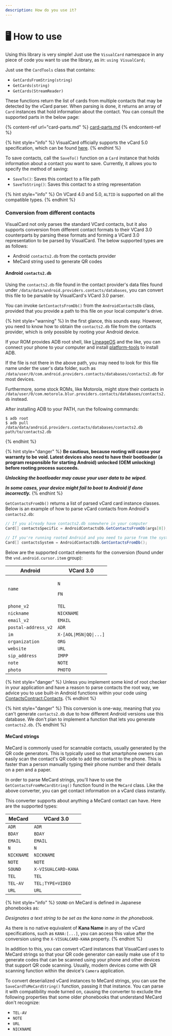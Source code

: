 ```yaml
---
description: How do you use it?
---
```


# 🖥️ How to use

Using this library is very simple! Just use the `VisualCard` namespace in any piece of code you want to use the library, as in: `using VisualCard;`

Just use the `CardTools` class that contains:

* `GetCardsFromString(string)`
* `GetCards(string)`
* `GetCards(StreamReader)`

These functions return the list of cards from multiple contacts that may be detected by the vCard parser. When parsing is done, it returns an array of `Card` instances that hold information about the contact. You can consult the supported parts in the below page:

{% content-ref url="card-parts.md" %}
[card-parts.md](card-parts.md)
{% endcontent-ref %}

{% hint style="info" %}
VisualCard officially supports the vCard 5.0 specification, which can be found [here](https://github.com/Aptivi/VisualCard/blob/main/VisualCard/Specs/vcard-50-aptivi.txt).
{% endhint %}

To save contacts, call the `SaveTo()` function on a `Card` instance that holds information about a contact you want to save. Currently, it allows you to specify the method of saving:

* `SaveTo()`: Saves this contact to a file path
* `SaveToString()`: Saves this contact to a string representation

{% hint style="info" %}
On VCard 4.0 and 5.0, `ALTID` is supported on all the compatible types.
{% endhint %}

### Conversion from different contacts

VisualCard not only parses the standard VCard contacts, but it also supports conversion from different contact formats to their VCard 3.0 counterparts by parsing these formats and forming a VCard 3.0 representation to be parsed by VisualCard. The below supported types are as follows:

* Android `contacts2.db` from the contacts provider
* MeCard string used to generate QR codes

#### Android `contacts2.db`

Using the `contacts2.db` file found in the contact provider's data files found under `/data/data/android.providers.contacts/databases`, you can convert this file to be parsable by VisualCard's VCard 3.0 parser.

You can invoke `GetContactsFromDb()` from the `AndroidContactsDb` class, provided that you provide a path to this file on your local computer's drive.

{% hint style="warning" %}
In the first glance, this sounds easy. However, you need to know how to obtain the `contacts2.db` file from the contacts provider, which is only possible by rooting your Android device.

If your ROM provides ADB root shell, like [LineageOS](https://lineageos.org/) and the like, you can connect your phone to your computer and install [platform-tools](https://developer.android.com/tools/releases/platform-tools) to install ADB.

If the file is not there in the above path, you may need to look for this file name under the user's data folder, such as `/data/user/0/com.android.providers.contacts/databases/contacts2.db` for most devices.

Furthermore, some stock ROMs, like Motorola, might store their contacts in `/data/user/0/com.motorola.blur.providers.contacts/databases/contacts2.db` instead.

After installing ADB to your PATH, run the following commands:

```shell-session
$ adb root
$ adb pull /data/data/android.providers.contacts/databases/contacts2.db path/to/contacts2.db
```
{% endhint %}

{% hint style="danger" %}
**Be cautious, because rooting will cause your warranty to be void. Latest devices also need to have their bootloader (a program responsible for starting Android) unlocked (OEM unlocking) before rooting process succeeds.**

_**Unlocking the bootloader may cause your user data to be wiped.**_

_**In some cases, your device might fail to boot to Android if done incorrectly.**_
{% endhint %}

`GetContactsFromDb()` returns a list of parsed vCard card instance classes. Below is an example of how to parse vCard contacts from Android's `contacts2.db`:

```csharp
// If you already have contacts2.db somewhere in your computer
Card[] contactsSpecific = AndroidContactsDb.GetContactsFromDb(args[0]);

// If you're running rooted Android and you need to parse from the system path
Card[] contactsSystem = AndroidContactsDb.GetContactsFromDb();
```

Below are the supported contact elements for the conversion (found under the `vnd.android.cursor.item` group):

| Android             | VCard 3.0                                   |
| ------------------- | ------------------------------------------- |
| `name`              | <p><code>N</code></p><p><code>FN</code></p> |
| `phone_v2`          | `TEL`                                       |
| `nickname`          | `NICKNAME`                                  |
| `email_v2`          | `EMAIL`                                     |
| `postal-address_v2` | `ADR`                                       |
| `im`                | `X-[AOL\|MSN\|QQ\|...]`                     |
| `organization`      | `ORG`                                       |
| `website`           | `URL`                                       |
| `sip_address`       | `IMPP`                                      |
| `note`              | `NOTE`                                      |
| `photo`             | `PHOTO`                                     |

{% hint style="danger" %}
Unless you implement some kind of root checker in your application and have a reason to parse contacts the root way, we advice you to use built-in Android functions within your code using [ContactsContract.Contacts](https://learn.microsoft.com/en-us/dotnet/api/android.provider.contactscontract.contacts).
{% endhint %}

{% hint style="danger" %}
This conversion is one-way, meaning that you can't generate `contacts2.db` due to how different Android versions use this database. We don't plan to implement a function that lets you generate `contacts2.db`.
{% endhint %}

#### MeCard strings

MeCard is commonly used for scannable contacts, usually generated by the QR code generators. This is typically used so that smartphone owners can easily scan the contact's QR code to add the contact to the phone. This is faster than a person manually typing their phone number and their details on a pen and a paper.

In order to parse MeCard strings, you'll have to use the `GetContactsFromMeCardString()` function found in the `MeCard` class. Like the above converter, you can get contact information on a vCard class instantly.

This converter supports about anything a MeCard contact can have. Here are the supported types:

| MeCard     | VCard 3.0           |
| ---------- | ------------------- |
| `ADR`      | `ADR`               |
| `BDAY`     | `BDAY`              |
| `EMAIL`    | `EMAIL`             |
| `N`        | `N`                 |
| `NICKNAME` | `NICKNAME`          |
| `NOTE`     | `NOTE`              |
| `SOUND`    | `X-VISUALCARD-KANA` |
| `TEL`      | `TEL`               |
| `TEL-AV`   | `TEL;TYPE=VIDEO`    |
| `URL`      | `URL`               |

{% hint style="info" %}
`SOUND` on MeCard is defined in Japanese phonebooks as:

_Designates a text string to be set as the kana name in the phonebook._

As there is no native equivalent of **Kana Name** in any of the vCard specifications, such as `KANA:[...]`, you can access this value after the conversion using the `X-VISUALCARD-KANA` property.
{% endhint %}

In addition to this, you can convert vCard instances that VisualCard uses to MeCard strings so that your QR code generator can easily make use of it to generate codes that can be scanned using your phone and other devices that support QR code scanning. Usually, modern devices come with QR scanning function within the device's `Camera` application.

To convert deserialized vCard instances to MeCard strings, you can use the `SaveCardToMeCardString()` function, passing it that instance. You can parse it with compatibility mode turned on, causing the converter to exclude the following properties that some older phonebooks that understand MeCard don't recognize:

* `TEL-AV`
* `NOTE`
* `URL`
* `NICKNAME`
